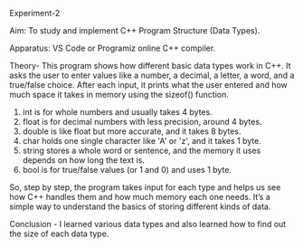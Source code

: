Experiment-2 

Aim: To study and implement C++ Program Structure (Data Types).

Apparatus: VS Code or Programiz online C++ compiler.

Theory-
This program shows how different basic data types work in C++. It asks the user to enter values like a number, a decimal, a letter, a word, and a true/false choice. After each input, it prints what the user entered
and how much space it takes in memory using the sizeof() function.
1. int is for whole numbers and usually takes 4 bytes.
2. float is for decimal numbers with less precision, around 4 bytes.
3. double is like float but more accurate, and it takes 8 bytes.
4. char holds one single character like 'A' or 'z', and it takes 1 byte.
5. string stores a whole word or sentence, and the memory it uses depends on how long the text is.
6. bool is for true/false values (or 1 and 0) and uses 1 byte.

So, step by step, the program takes input for each type and helps us see how C++ handles them and how much memory each one needs. It’s a simple way to understand the basics of storing different kinds of data.

Conclusion - I learned various data types and also learned how to find out the size of each data type.
